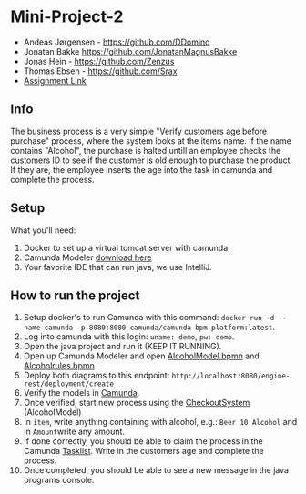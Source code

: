 # Mini-Project-2  
- Andeas Jørgensen - https://github.com/DDomino
- Jonatan Bakke https://github.com/JonatanMagnusBakke
- Jonas Hein - https://github.com/Zenzus
- Thomas Ebsen - https://github.com/Srax   
- [Assignment Link](MP2-BPMN.pdf)  

## Info
The business process is a very simple "Verify customers age before purchase" process, where the system looks at the items name.
If the name contains "Alcohol", the purchase is halted untill an employee checks the customers ID to see if the customer is old enough to purchase the product.
If they are, the employee inserts the age into the task in camunda and complete the process.

## Setup
What you'll need:
1. Docker to set up a virtual tomcat server with camunda.
2. Camunda Modeler [download here](https://camunda.com/download/modeler/)
3. Your favorite IDE that can run java, we use IntelliJ.

## How to run the project
1. Setup docker's to run Camunda with this command: `docker run -d --name camunda -p 8080:8080 camunda/camunda-bpm-platform:latest`.
2. Log into camunda with this login: `uname: demo`, `pw: demo`.
3. Open the java project and run it (KEEP IT RUNNING).
4. Open up Camunda Modeler and open [AlcoholModel.bpmn](/src/main/resources/AlcoholModel.bpmn) and [Alcoholrules.bpmn](/Alcoholrules.dmn).
5. Deploy both diagrams to this endpoint: `http://localhost:8080/engine-rest/deployment/create`
6. Verify the models in [Camunda](http://localhost:8080/camunda/app/cockpit/default/#/repository?page=1&deploymentsQuery=%5B%5D&deployment=7cf90f66-16b9-11eb-981e-0242ac110002&editMode).
7. Once verified, start new process using the [CheckoutSystem](http://localhost:8080/camunda/app/tasklist/default/#/?filter=b2c46c2c-1384-11eb-a56f-0242ac110002&sorting=%5B%7B%22sortBy%22:%22created%22,%22sortOrder%22:%22desc%22%7D%5D&processStart=Alcohol) (AlcoholModel) 
8. In `item`, write anything containing with alcohol, e.g.: `Beer 10 Alcohol` and in `Amount`write any amount.
9. If done correctly, you should be able to claim the process in the Camunda [Tasklist](http://localhost:8080/camunda/app/tasklist/default/#/?searchQuery=%5B%5D&filter=b2c99c5b-1384-11eb-a56f-0242ac110002&sorting=%5B%7B%22sortBy%22:%22created%22,%22sortOrder%22:%22desc%22%7D%5D). Write in the customers age and complete the process.
10. Once completed, you should be able to see a new message in the java programs console.

